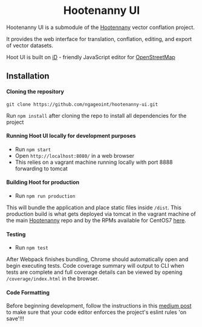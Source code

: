 <div align="center">
    <h1>Hootenanny UI</h1>
</div>

Hootenanny UI is a submodule of the [Hootennany](https://github.com/ngageoint/hootenanny) vector conflation project.

It provides the web interface for translation, conflation, editing, and export of vector datasets.

Hoot UI is built on [iD](https://github.com/openstreetmap/iD) - friendly JavaScript editor for [OpenStreetMap](http://www.openstreetmap.org/)




## Installation

#### Cloning the repository

```
git clone https://github.com/ngageoint/hootenanny-ui.git
```

Run `npm install` after cloning the repo to install all dependencies for the project

#### Running Hoot UI locally for development purposes

- Run `npm start`
- Open `http://localhost:8080/` in a web browser
- This relies on a vagrant machine running locally with port 8888 forwarding to tomcat

#### Building Hoot for production

-  Run `npm run production`

This will bundle the application and place static files inside `/dist`. This production build is what gets deployed via tomcat in the vagrant machine of the main [Hootenanny](https://github.com/ngageoint/hootenanny/) repo and by the RPMs available for CentOS7 [here](https://github.com/ngageoint/hootenanny-rpms/blob/master/docs/install.md).

#### Testing

- Run `npm test`

After Webpack finishes bundling, Chrome should automatically open and begin executing tests. Code coverage summary will output to CLI when tests are complete and full coverage details can be viewed by opening `/coverage/index.html` in the browser.

#### Code Formatting

Before beginning development, follow the instructions in this [medium post](https://medium.com/@netczuk/even-faster-code-formatting-using-eslint-22b80d061461) to make sure that your code editor enforces the project's eslint rules 'on save'!!!
